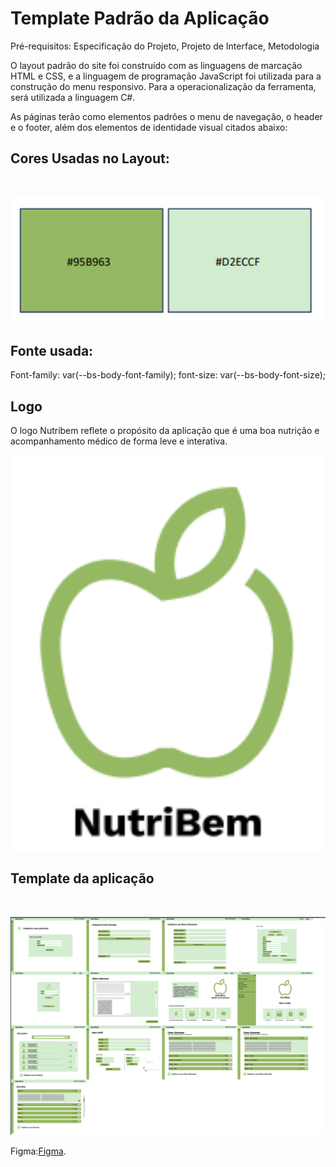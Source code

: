 # Template Padrão da Aplicação

Pré-requisitos: Especificação do Projeto, Projeto de Interface, Metodologia

O layout padrão do site foi construído com as linguagens de marcação HTML e CSS, e a linguagem de programação JavaScript foi utilizada para a construção do menu responsivo. Para a operacionalização da ferramenta, será utilizada a linguagem C#.

As páginas terão como elementos padrões o menu de navegação, o header e o footer, além dos elementos de identidade visual citados abaixo:

## Cores Usadas no Layout:
<br>
<p align="center">
<img src= "https://github.com/ICEI-PUC-Minas-PMV-ADS/pmv-ads-2024-2-e2-proj-int-t7-nutribem/blob/17d379076533b24b7f6b9e08c8ff70416c62adab/docs/img/Cores.png" width="500">
<br>
  
## Fonte usada:

Font-family: var(--bs-body-font-family);
font-size: var(--bs-body-font-size);


## Logo
O logo Nutribem reflete o propósito da aplicação que é uma boa nutrição e acompanhamento médico de forma leve e interativa.
<br>
<p align="center">
<img src= "https://github.com/ICEI-PUC-Minas-PMV-ADS/pmv-ads-2024-2-e2-proj-int-t7-nutribem/blob/78439c904d851f9fe40db7f4cc432963b73ad876/docs/img/Logo%20Nutribem.png" width="500">
<br>
  
## Template da aplicação
<br>
<p align="center">
<img src= "https://github.com/ICEI-PUC-Minas-PMV-ADS/pmv-ads-2024-2-e2-proj-int-t7-nutribem/blob/78439c904d851f9fe40db7f4cc432963b73ad876/docs/img/Projeto%20figma.png" width="1000">
<br>

Figma:<a href="https://www.figma.com/proto/s5WSwGhIIvek7x86QLDmx6/Prot%C3%B3tipo---NutriBem?node-id=1-2&t=fqL4EGu3nzl0fHs5-1">Figma</a>.
